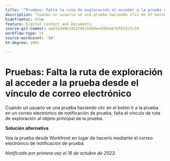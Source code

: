 ```yaml
---
title: '“Pruebas: Falta la ruta de exploración al acceder a la prueba desde el vínculo de correo electrónico”'
description: “Cuando un usuario ve una prueba haciendo clic en el botón Ir a la prueba en un correo electrónico de notificación de prueba, falta el vínculo de ruta de exploración al objeto principal de la prueba”.
hidefromtoc: true
feature: Digital Content and Documents
source-git-commit: a6d3a340e7452f45cb568ee4383ab7bfb55c5c34
workflow-type: ht
source-wordcount: '94'
ht-degree: 100%

---
```



# Pruebas: Falta la ruta de exploración al acceder a la prueba desde el vínculo de correo electrónico

Cuando un usuario ve una prueba haciendo clic en el botón Ir a la prueba en un correo electrónico de notificación de prueba, falta el vínculo de ruta de exploración al objeto principal de la prueba.

**Solución alternativa**

Vea la prueba desde Workfront en lugar de hacerlo mediante el correo electrónico de notificación de prueba.

_Notificado por primera vez el 16 de octubre de 2023._
